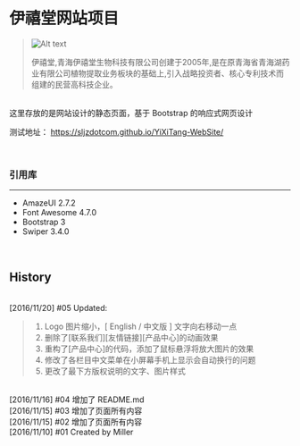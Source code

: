 # 伊禧堂网站项目

>![Alt text](https://sljzdotcom.github.io/YiXiTang-WebSite/images/logo.jpg)
><p>伊禧堂,青海伊禧堂生物科技有限公司创建于2005年,是在原青海省青海湖药业有限公司植物提取业务板块的基础上,引入战略投资者、核心专利技术而组建的民营高科技企业。</p>

<br />
这里存放的是网站设计的静态页面，基于 Bootstrap 的响应式网页设计

测试地址：
<https://sljzdotcom.github.io/YiXiTang-WebSite/>

<br />


### 引用库
***
* AmazeUI 2.7.2
* Font Awesome 4.7.0
* Bootstrap 3
* Swiper 3.4.0


<br />

## History
<br />[2016/11/20] #05  Updated:
> 1.	Logo 图片缩小，[ English / 中文版 ] 文字向右移动一点
> 2.	删除了[联系我们][友情链接][产品中心]的动画效果
> 3.	重构了[产品中心]的代码，添加了鼠标悬浮将放大图片的效果
> 4.	修改了各栏目中文菜单在小屏幕手机上显示会自动换行的问题
> 5.	更改了最下方版权说明的文字、图片样式

<br />[2016/11/16] #04  增加了 README.md
<br />[2016/11/15] #03  增加了页面所有内容
<br />[2016/11/15] #02  增加了页面所有内容
<br />[2016/11/10] #01  Created by Miller

